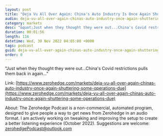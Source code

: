 ```yaml
---
layout: post
title: "Deja Vu All Over Again: China's Auto Industry Is Once Again Shuttering Some Operations Due To Lockdowns"
audio: deja-vu-all-over-again-chinas-auto-industry-once-again-shuttering-some-operations-due-0
category: markets
desc: "&quot;Just when they thought they were out...China's Covid restrictions pulls them back in again...&quot;"
duration: 00:01:56
length: 116
datetime: Wed, 30 Nov 2022 04:05:00 +0000
tags: podcast
guid: deja-vu-all-over-again-chinas-auto-industry-once-again-shuttering-some-operations-due-0
order: 0
---
```

&quot;Just when they thought they were out...China's Covid restrictions pulls them back in again...&quot;

Link: [https://www.zerohedge.com/markets/deja-vu-all-over-again-chinas-auto-industry-once-again-shuttering-some-operations-due](https://www.zerohedge.com/markets/deja-vu-all-over-again-chinas-auto-industry-once-again-shuttering-some-operations-due)

About: The Zerohedge Podcast is a non-commercial, automated program, designed to give people a way to get news from Zerohedge in an audio format.  I am actively working on tweaking and improving the setup to create a better listening experience (October 2022).  Suggestions are welcome: [zerohedgePodcast@outlook.com](mailto:zerohedgePodcast@outlook.com)